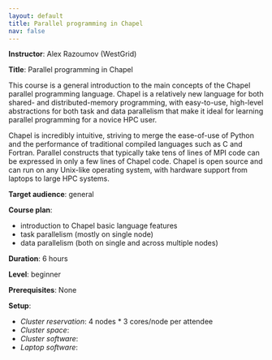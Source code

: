 ```yaml
---
layout: default
title: Parallel programming in Chapel
nav: false
---
```


**Instructor**: Alex Razoumov (WestGrid)

**Title**: Parallel programming in Chapel

This course is a general introduction to the main concepts of the Chapel parallel programming
language. Chapel is a relatively new language for both shared- and distributed-memory programming, with
easy-to-use, high-level abstractions for both task and data parallelism that make it ideal for learning
parallel programming for a novice HPC user.

Chapel is incredibly intuitive, striving to merge the ease-of-use of Python and the performance of
traditional compiled languages such as C and Fortran. Parallel constructs that typically take tens of
lines of MPI code can be expressed in only a few lines of Chapel code. Chapel is open source and can run
on any Unix-like operating system, with hardware support from laptops to large HPC systems.

**Target audience**: general

**Course plan**:
- introduction to Chapel basic language features
- task parallelism (mostly on single node)
- data parallelism (both on single and across multiple nodes)

**Duration**: 6 hours

**Level**: beginner

**Prerequisites**: None

**Setup**:
- *Cluster reservation*: 4 nodes * 3 cores/node per attendee
- *Cluster space*:
- *Cluster software*:
- *Laptop software*:
